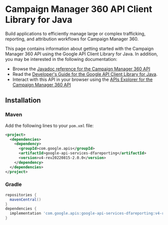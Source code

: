 # Campaign Manager 360 API Client Library for Java

Build applications to efficiently manage large or complex trafficking, reporting, and attribution workflows for Campaign Manager 360.

This page contains information about getting started with the Campaign Manager 360 API
using the Google API Client Library for Java. In addition, you may be interested
in the following documentation:

* Browse the [Javadoc reference for the Campaign Manager 360 API][javadoc]
* Read the [Developer's Guide for the Google API Client Library for Java][google-api-client].
* Interact with this API in your browser using the [APIs Explorer for the Campaign Manager 360 API][api-explorer]

## Installation

### Maven

Add the following lines to your `pom.xml` file:

```xml
<project>
  <dependencies>
    <dependency>
      <groupId>com.google.apis</groupId>
      <artifactId>google-api-services-dfareporting</artifactId>
      <version>v4-rev20220815-2.0.0</version>
    </dependency>
  </dependencies>
</project>
```

### Gradle

```gradle
repositories {
  mavenCentral()
}
dependencies {
  implementation 'com.google.apis:google-api-services-dfareporting:v4-rev20220815-2.0.0'
}
```

[javadoc]: https://googleapis.dev/java/google-api-services-dfareporting/latest/index.html
[google-api-client]: https://github.com/googleapis/google-api-java-client/
[api-explorer]: https://developers.google.com/apis-explorer/#p/dfareporting/v1/
